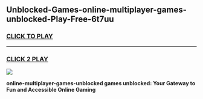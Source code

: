 
## Unblocked-Games-online-multiplayer-games-unblocked-Play-Free-6t7uu
<h3>
<a href="https://premium76.site?title=online-multiplayer-games-unblocked&ref=23A">CLICK TO PLAY</a></h3>
<hr>

<h3>
<a href="https://premium76.site?title=online-multiplayer-games-unblocked&ref=23A">CLICK 2 PLAY</a>
  
</h3>

<a href="https://premium76.site?title=online-multiplayer-games-unblocked&ref=23A"><img src="https://clearcache.store/games.png"></a>


**online-multiplayer-games-unblocked games unblocked: Your Gateway to Fun and Accessible Online Gaming**
